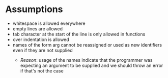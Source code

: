 # Assumptions

- whitespace is allowed everywhere
- empty lines are allowed
- tab character at the start of the line is only allowed in functions
- over indentation is allowed
- names of the form arg<number> cannot be reassigned or used as new identifiers even if they are not supplied
    - *Reason*: usage of the names indicate that the programmer was expecting an argument to be supplied and we should throw an error if that's not the case
